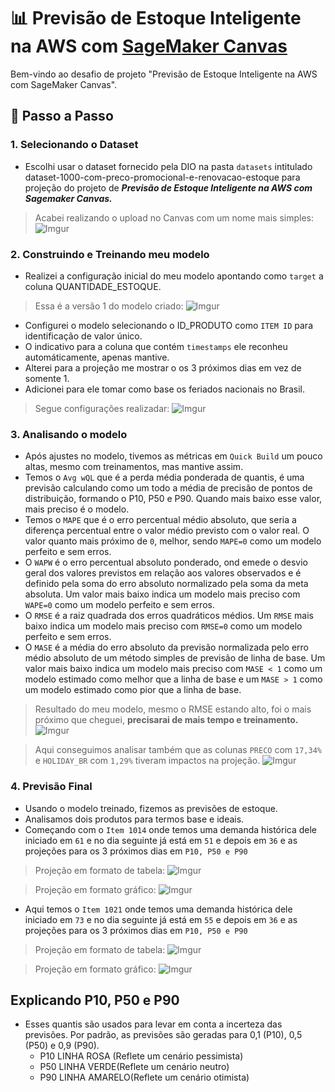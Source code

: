 # 📊 Previsão de Estoque Inteligente na AWS com [SageMaker Canvas](https://aws.amazon.com/pt/sagemaker/canvas/)

Bem-vindo ao desafio de projeto "Previsão de Estoque Inteligente na AWS com SageMaker Canvas".

## 🚀 Passo a Passo

### 1. Selecionando o Dataset

- Escolhi usar o dataset fornecido pela DIO na pasta `datasets` intitulado dataset-1000-com-preco-promocional-e-renovacao-estoque para projeção do projeto de **_Previsão de Estoque Inteligente na AWS com Sagemaker Canvas._**
> Acabei realizando o upload no Canvas com um nome mais simples:
![Imgur](https://imgur.com/Y9oMjiY.png)

### 2. Construindo e Treinando meu modelo

- Realizei a configuração inicial do meu modelo apontando como `target` a coluna QUANTIDADE_ESTOQUE.
> Essa é a versão 1 do modelo criado:
![Imgur](https://imgur.com/zqKZ4oI.png)

- Configurei o modelo selecionando o ID_PRODUTO como `ITEM ID` para identificação de valor único.
- O indicativo para a coluna que contém `timestamps` ele reconheu automáticamente, apenas mantive.
- Alterei para a projeção me mostrar o os 3 próximos dias em vez de somente 1.
- Adicionei para ele tomar como base os feriados nacionais no Brasil.
> Segue configurações realizadar:
![Imgur](https://imgur.com/QXneugO.png)

### 3. Analisando o modelo

- Após ajustes no modelo, tivemos as métricas em `Quick Build` um pouco altas, mesmo com treinamentos, mas mantive assim.
- Temos o `Avg wQL` que é a perda média ponderada de quantis, é uma previsão calculando como um todo a média de precisão de pontos de distribuição, formando o P10, P50 e P90. Quando mais baixo esse valor, mais preciso é o modelo.
- Temos o `MAPE` que é o erro percentual médio absoluto, que seria a diferença percentual entre o valor médio previsto com o valor real. O valor quanto mais próximo de `0`, melhor, sendo `MAPE=0` como um modelo perfeito e sem erros.
- O `WAPW` é o erro percentual absoluto ponderado, ond emede o desvio geral dos valores previstos em relação aos valores observados e é definido pela soma do erro absoluto normalizado pela soma da meta absoluta. Um valor mais baixo indica um modelo mais preciso com `WAPE=0` como um modelo perfeito e sem erros.
- O `RMSE` é a raiz quadrada dos erros quadráticos médios. Um `RMSE` mais baixo indica um modelo mais preciso com `RMSE=0` como um modelo perfeito e sem erros.
- O `MASE` é a média do erro absoluto da previsão normalizada pelo erro médio absoluto de um método simples de previsão de linha de base. Um valor mais baixo indica um modelo mais preciso com `MASE < 1` como um modelo estimado como melhor que a linha de base e um `MASE > 1` como um modelo estimado como pior que a linha de base.
> Resultado do meu modelo, mesmo o RMSE estando alto, foi o mais próximo que cheguei, **precisarai de mais tempo e treinamento.**
![Imgur](https://imgur.com/lZ5fZrm.png)

> Aqui conseguimos analisar também que as colunas `PRECO` com  `17,34%` e `HOLIDAY_BR` com `1,29%` tiveram impactos na projeção.
![Imgur](https://imgur.com/sNvTNVH.png)

### 4. Previsão Final

-   Usando o modelo treinado, fizemos as previsões de estoque.
-   Analisamos dois produtos para termos base e ideais.
-   Começando com o `Item 1014` onde temos uma demanda histórica dele iniciado em `61` e no dia seguinte já está em `51` e depois em `36` e as projeções para os 3 próximos dias em `P10, P50 e P90`
> Projeção em formato de tabela:
![Imgur](https://imgur.com/6Whiwes.png)

> Projeção em formato gráfico:
![Imgur](https://imgur.com/u6cJtJJ.png)

- Aqui temos o `Item 1021` onde temos uma demanda histórica dele iniciado em `73` e no dia seguinte já está em `55` e depois em `36` e as projeções para os 3 próximos dias em `P10, P50 e P90`
> Projeção em formato de tabela:
![Imgur](https://imgur.com/8IN0o9U.png)

> Projeção em formato gráfico:
![Imgur](https://imgur.com/zBllomf.png)

## Explicando P10, P50 e P90

- Esses quantis são usados ​​para levar em conta a incerteza das previsões. Por padrão, as previsões são geradas para 0,1 (P10), 0,5 (P50) e 0,9 (P90).
  - P10 LINHA ROSA (Reflete um cenário pessimista)
  - P50 LINHA VERDE(Reflete um cenário neutro)
  - P90 LINHA AMARELO(Reflete um cenário otimista)
